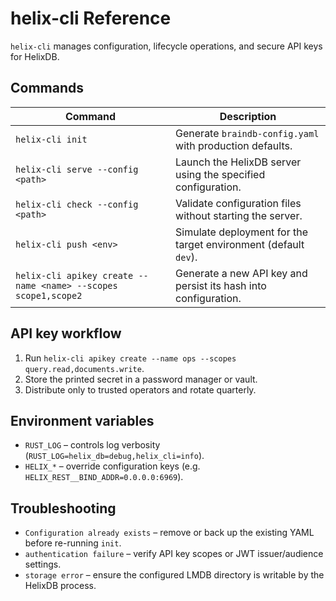 # helix-cli Reference

`helix-cli` manages configuration, lifecycle operations, and secure API keys for HelixDB.

## Commands

| Command | Description |
|---------|-------------|
| `helix-cli init` | Generate `braindb-config.yaml` with production defaults. |
| `helix-cli serve --config <path>` | Launch the HelixDB server using the specified configuration. |
| `helix-cli check --config <path>` | Validate configuration files without starting the server. |
| `helix-cli push <env>` | Simulate deployment for the target environment (default `dev`). |
| `helix-cli apikey create --name <name> --scopes scope1,scope2` | Generate a new API key and persist its hash into configuration. |

## API key workflow

1. Run `helix-cli apikey create --name ops --scopes query.read,documents.write`.
2. Store the printed secret in a password manager or vault.
3. Distribute only to trusted operators and rotate quarterly.

## Environment variables

- `RUST_LOG` – controls log verbosity (`RUST_LOG=helix_db=debug,helix_cli=info`).
- `HELIX_*` – override configuration keys (e.g. `HELIX_REST__BIND_ADDR=0.0.0.0:6969`).

## Troubleshooting

- `Configuration already exists` – remove or back up the existing YAML before re-running `init`.
- `authentication failure` – verify API key scopes or JWT issuer/audience settings.
- `storage error` – ensure the configured LMDB directory is writable by the HelixDB process.
